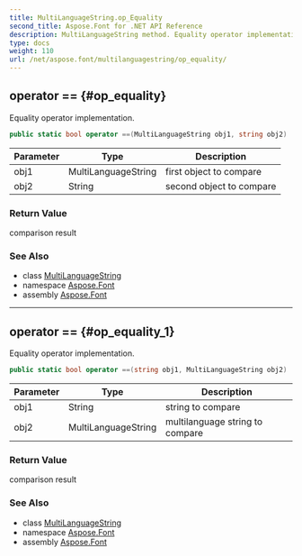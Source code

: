 ```yaml
---
title: MultiLanguageString.op_Equality
second_title: Aspose.Font for .NET API Reference
description: MultiLanguageString method. Equality operator implementation
type: docs
weight: 110
url: /net/aspose.font/multilanguagestring/op_equality/
---
```

## operator == {#op_equality}

Equality operator implementation.

```csharp
public static bool operator ==(MultiLanguageString obj1, string obj2)
```

| Parameter | Type | Description |
| --- | --- | --- |
| obj1 | MultiLanguageString | first object to compare |
| obj2 | String | second object to compare |

### Return Value

comparison result

### See Also

* class [MultiLanguageString](../)
* namespace [Aspose.Font](../../multilanguagestring/)
* assembly [Aspose.Font](../../../)

---

## operator == {#op_equality_1}

Equality operator implementation.

```csharp
public static bool operator ==(string obj1, MultiLanguageString obj2)
```

| Parameter | Type | Description |
| --- | --- | --- |
| obj1 | String | string to compare |
| obj2 | MultiLanguageString | multilanguage string to compare |

### Return Value

comparison result

### See Also

* class [MultiLanguageString](../)
* namespace [Aspose.Font](../../multilanguagestring/)
* assembly [Aspose.Font](../../../)


